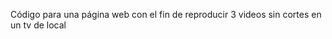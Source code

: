 Código para una página web con el fin de reproducir 3 videos sin cortes en un tv de local

<Desarrollado por IGNACE>
